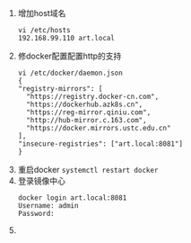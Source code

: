 1. 增加host域名
    ```text
    vi /etc/hosts
    192.168.99.110 art.local
    ```
2. 修docker配置配置http的支持
    ```text
    vi /etc/docker/daemon.json
    {
    "registry-mirrors": [
      "https://registry.docker-cn.com",
      "https://dockerhub.azk8s.cn",
      "https://reg-mirror.qiniu.com",
      "http://hub-mirror.c.163.com",
      "https://docker.mirrors.ustc.edu.cn"
    ],
    "insecure-registries": ["art.local:8081"]
    }
    ```
3. 重启docker ```systemctl restart docker```
4. 登录镜像中心
    ```text
    docker login art.local:8081
    Username: admin
    Password:
    ```
5. 